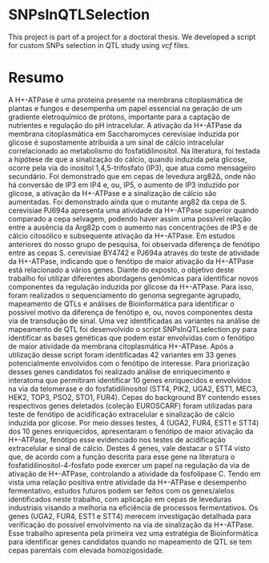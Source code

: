 # SNPsInQTLSelection
This project is part of a project for a doctoral thesis. We developed a script for custom SNPs selection in QTL study using *vcf* files.

# Resumo
A H+-ATPase é uma proteína presente na membrana citoplasmática de plantas e fungos e desempenha um papel essencial na geração de um gradiente eletroquímico de prótons, importante para a captação de nutrientes e regulação do pH intracelular. A ativação da H+-ATPase da membrana citoplasmática em Saccharomyces cerevisiae induzida por glicose é supostamente atribuída a um sinal de cálcio intracelular correlacionado ao metabolismo do fosfatidilinositol. Na literatura, foi testada a hipótese de que a sinalização do cálcio, quando induzida pela glicose, ocorre pela via do inositol 1,4,5-trifosfato (IP3), que atua como mensageiro secundário. Foi demonstrado que em cepas de levedura arg82Δ, onde não há conversão de IP3 em IP4 e, ou, IP5, o aumento de IP3 induzido por glicose, a ativação da H+-ATPase e a sinalização de cálcio são aumentadas. Foi demonstrado ainda que o mutante arg82 da cepa de S. cerevisiae PJ694a apresenta uma atividade da H+-ATPase superior quando comparado a cepa selvagem, podendo haver assim uma possível relação entre a ausência da Arg82p com o aumento nas concentrações de IP3 e de cálcio citosólico e subsequente ativação da H+-ATPase. Em estudos anteriores do nosso grupo de pesquisa, foi observada diferença de fenótipo entre as cepas S. cerevisiae BY4742 e PJ694a através do teste de atividade da H+-ATPase, indicando que o fenótipo de maior ativação da H+-ATPase está relacionado a vários genes. Diante do exposto, o objetivo deste trabalho foi utilizar diferentes abordagens genômicas para identificar novos componentes da regulação induzida por glicose da H+-ATPase. Para isso, foram realizados o sequenciamento do genoma segregante agrupado, mapeamento de QTLs e análises de Bioinformática para identificar o possível motivo da diferença de fenótipo e, ou, novos componentes desta via de transdução de sinal. Uma vez identificadas as variantes na análise de mapeamento de QTL foi desenvolvido o script SNPsInQTLselection.py para identificar as bases genéticas que podem estar envolvidas com o fenótipo de maior atividade da membrana citoplasmática H+-ATPase. Após a utilização desse script foram identificadas 42 variantes em 33 genes potencialmente envolvidos com o fenótipo de interesse. Para priorização desses genes candidatos foi realizado análise de enriquecimento e interatoma que permitiram identificar 10 genes enriquecidos e envolvidos na via da telomerase e do fosfatidilinositol (STT4, PIK2, UGA2, EST1, MEC3, HEK2, TOP3, PSO2, STO1, FUR4). Cepas do background BY contendo esses respectivos genes deletados (coleção EUROSCARF) foram utilizadas para teste de fenótipo de acidificação extracelular e sinalização de cálcio induzida por glicose. Por meio desses testes, 4 (UGA2, FUR4, EST1 e STT4) dos 10 genes enriquecidos, apresentaram o fenótipo de maior ativação da H+-ATPase, fenótipo esse evidenciado nos testes de acidificação extracelular e sinal de cálcio. Destes 4 genes, vale destacar o STT4 visto que, de acordo com a função descrita para esse gene na literatura o fosfatidilinositol-4-fosfato pode exercer um papel na regulação da via de ativação de H+-ATPase, controlando a atividade da fosfolipase C. Tendo em vista uma relação positiva entre atividade da H+-ATPase e desempenho fermentativo, estudos futuros podem ser feitos com os genes/alelos identificados neste trabalho, com aplicação em cepas de leveduras industriais visando a melhoria na eficiência de processos fermentativos. Os genes (UGA2, FUR4, EST1 e STT4) merecem investigação detalhada para verificação do possível envolvimento na via de sinalização da H+-ATPase. Esse trabalho apresenta pela primeira vez uma estratégia de Bioinformática para identificar genes candidatos quando no mapeamento de QTL se tem cepas parentais com elevada homozigosidade.

